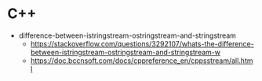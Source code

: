 C++
===

+ difference-between-istringstream-ostringstream-and-stringstream
  - https://stackoverflow.com/questions/3292107/whats-the-difference-between-istringstream-ostringstream-and-stringstream-w
  - https://doc.bccnsoft.com/docs/cppreference_en/cppsstream/all.html
